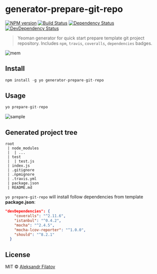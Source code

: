 # generator-prepare-git-repo

[![NPM version][npm-image]][npm-url]
[![Build Status][travis-image]][travis-url]
[![Dependency Status][depstat-image]][depstat-url]
[![DevDependency Status][depstat-dev-image]][depstat-dev-url]

> Yeoman generator for quick start prepare template git project repository.
Includes ```npm```, ```travis```, ```coveralls```, ```dependencies``` badges.

![mem][mem-image]

## Install

```js
npm install -g yo generator-prepare-git-repo
```

## Usage

```js
yo prepare-git-repo
```
![sample](https://i.gyazo.com/50e521bd92f6564842725c7deaac053c.png)

## Generated project tree
```
root
 | node_modules
 |  | ...
 | test
 |  | test.js
 | index.js
 | .gitignore
 | .npmignore
 | .travis.yml
 | package.json
 | README.md
```

```yo prepare-git-repo``` will install follow dependencies from template **package.json**:

```json
"devDependencies": {
    "coveralls": "^2.11.6",
    "istanbul": "^0.4.2",
    "mocha": "^2.4.5",
    "mocha-lcov-reporter": "^1.0.0",
    "should": "^8.2.1"
  }
```

## License

MIT © [Aleksandr Filatov](https://alfilatov.com/)

[mem-image]: https://i.imgflip.com/yjz6c.jpg

[npm-url]: https://npmjs.org/package/generator-prepare-git-repo
[npm-image]: https://img.shields.io/npm/v/generator-prepare-git-repo.svg?style=flat-square

[travis-url]: https://travis-ci.org/greybax/generator-prepare-git-repo
[travis-image]: https://img.shields.io/travis/greybax/generator-prepare-git-repo/master.svg?style=flat-square

[depstat-url]: https://david-dm.org/greybax/generator-prepare-git-repo
[depstat-image]: https://david-dm.org/greybax/generator-prepare-git-repo.svg?style=flat-square

[depstat-dev-url]: https://david-dm.org/greybax/generator-prepare-git-repo#info=devDependencies
[depstat-dev-image]: https://david-dm.org/greybax/generator-prepare-git-repo/dev-status.svg
